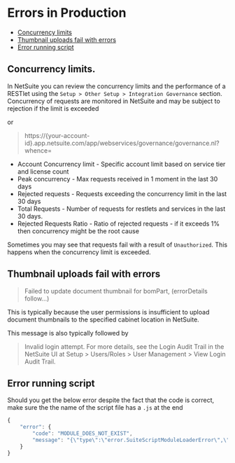 # Errors in Production

*  [Concurrency limits](#concurrency-limits)
*  [Thumbnail uploads fail with errors](#thumbnail-uploads-fail-with-errors)
*  [Error running script](#error-running-script)

## Concurrency limits.

In NetSuite you can review the concurrency limits and the performance of a RESTlet using the `Setup > Other Setup > Integration Governance` section.
Concurrency of requests are monitored in NetSuite and may be subject to rejection if the limit is exceeded

or 

> https://{your-account-id}.app.netsuite.com/app/webservices/governance/governance.nl?whence=

* Account Concurrency limit - Specific account limit based on service tier and license count
* Peak concurrency - Max requests received in 1 moment in the last 30 days
* Rejected requests - Requests exceeding the concurrency limit in the last 30 days
* Total Requests - Number of requests for restlets and services in the last 30 days.
* Rejected Requests Ratio - Ratio of rejected requests - if it exceeds 1% then concurrency might be the root cause

Sometimes you may see that requests fail with a result of `Unauthorized`. This happens when the concurrency limit is exceeded.

## Thumbnail uploads fail with errors
> Failed to update document thumbnail for bomPart, (errorDetails follow...)

This is typically because the user permissions is insufficient to upload document thumbnails to the specified cabinet location in NetSuite.

This message is also typically followed by
>Invalid login attempt. For more details, see the Login Audit Trail in the NetSuite UI at Setup > Users/Roles > User Management > View Login Audit Trail.

## Error running script

Should you get the below error despite the fact that the code is correct, make sure the the name of the script file has a `.js` at the end

```javascript
{
    "error": {
        "code": "MODULE_DOES_NOT_EXIST",
        "message": "{\"type\":\"error.SuiteScriptModuleLoaderError\",\"name\":\"MODULE_DOES_NOT_EXIST\",\"message\":\"Module does not exist: /SuiteScripts/SharpSync/sharpsync-item-create.js\",\"stack\":[]}"
    }
}
```
